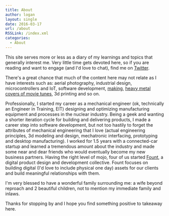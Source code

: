 ```yaml
---
title: About
author: logan
layout: single
date: 2016-03-17
url: /about
RSSLink: /index.xml
categories:
  - About
---
```


This site serves more or less as a diary of my learnings and topics that generally interest me. Very little time gets devoted here, so if you are reading and want to engage (and I'd love to chat), find me on [Twitter](https://twitter.com/loganwedwards).

There's a great chance that much of the content here may not relate as I have interests such as: aerial photography, industrial design, microcontrollers and IoT, software development, [making](http://makezine.com/2013/01/28/what-is-making/), [heavy metal covers of movie tunes](https://www.youtube.com/watch?v=jE0ukoL7sW8), 3d printing and so on.

Professionally, I started my career as a mechanical engineer (ok, technically an Engineer in Training, EIT) designing and optimizing manufacturing equipment and processes in the nuclear industry. Being a geek and wanting a shorter iteration cycle for building and delivering products, I made a career step into software development, but not too hastily to forget the attributes of mechanical engineering that I love (actual engineering principles, 3d modeling and design, mechatronic interfacing, prototyping and desktop manufacturing). I worked for 1.5 years with a connected-car startup and learned a tremendous amount about the industry and made some near and dear friends who would eventually become my new business partners. Having the right level of mojo, four of us started [Fount](http://www.fountstudio.com), a digital product design and development collective. Fount focuses on building digital (I'd love to include physical one day) assets for our clients and build meaningful relationships with them.

I'm very blessed to have a wonderful family surrounding me: a wife beyond reproach and 2 beautiful children, not to mention my immediate family and inlaws.

Thanks for stopping by and I hope you find something positive to takeaway here.
